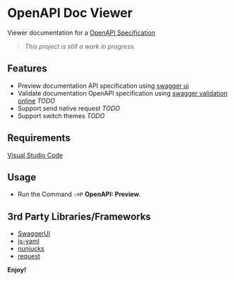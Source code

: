 # OpenAPI Doc Viewer

Viewer documentation for a [OpenAPI Specification](https://github.com/OAI/OpenAPI-Specification) 

> *This project is still a work in progress.*

## Features

* Preview documentation API specification using [swagger ui](https://github.com/swagger-api/swagger-ui)
* Validate documentation OpenAPI specification using [swagger validation online](http://online.swagger.io/validator) *TODO*
* Support send native request *TODO*
* Support switch themes *TODO*

## Requirements

[Visual Studio Code](https://code.visualstudio.com)

## Usage

* Run the Command `⇧⌘P` **OpenAPI: Preview**.

## 3rd Party Libraries/Frameworks

* [SwaggerUI](https://github.com/swagger-api/swagger-ui)
* [js-yaml](https://github.com/nodeca/js-yaml)
* [nunjucks](https://mozilla.github.io/nunjucks)
* [request](https://github.com/request/request)

**Enjoy!**
